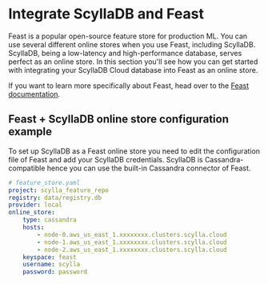 # Integrate ScyllaDB and Feast
Feast is a popular open-source feature store for production ML. You can use several different online stores when you use Feast, including ScyllaDB. ScyllaDB, being a low-latency and high-performance database, serves perfect as an online store. In this section you'll see how you can get started with integrating your ScyllaDB Cloud database into Feast as an online store. 

If you want to learn more specifically about Feast, head over to the [Feast documentation](https://docs.feast.dev/).

## Feast + ScyllaDB online store configuration example
To set up ScyllaDB as a Feast online store you need to edit the configuration file of Feast and add your ScyllaDB credentials. ScyllaDB is Cassandra-compatible hence you can use the built-in Cassandra connector of Feast. 

```yaml
# feature_store.yaml
project: scylla_feature_repo
registry: data/registry.db
provider: local
online_store:
    type: cassandra
    hosts:
        - node-0.aws_us_east_1.xxxxxxxx.clusters.scylla.cloud
        - node-1.aws_us_east_1.xxxxxxxx.clusters.scylla.cloud
        - node-2.aws_us_east_1.xxxxxxxx.clusters.scylla.cloud
    keyspace: feast
    username: scylla
    password: password

```
